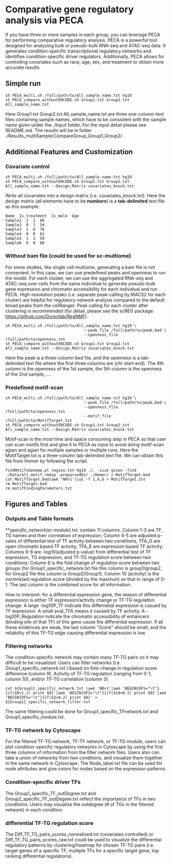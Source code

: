 # Comparative gene regulatory analysis via PECA
If you have three or more samples in each group, you can leverage PECA for performing comparative regulatory analysis. PECA is a powerful tool designed for analyzing bulk or pseudo-bulk RNA-seq and ATAC-seq data. It generates condition-specific transcriptional regulatory networks and identifies condition-specific driver regulators. Additionally, PECA allows for controlling covariates such as race, age, sex, and treatment to obtain more accurate results
## Simple run
```
sh PECA_multi.sh /full/path/to/All_sample_name.txt hg19 
sh PECA_compare_withoutENCODE.sh Group1.txt Group2.txt All_sample_name.txt
```
Here Group1.txt Group2.txt All_sample_name.txt are three one-column-text files containing sample names, which have to be consistent with the sample name given under the ./Input folder. For the input detail please see README.md. The results will be in folder ./Results_multiSample/CompareGroup_Group1_Group2/
## Additional Features and Customization
### Covariate control
```
sh PECA_multi.sh /full/path/to/All_sample_name.txt hg19 
sh PECA_compare_withoutENCODE.sh Group1.txt Group2.txt All_sample_name.txt --Design_Matrix covariates_knock.txt
```
Write all covariates into a design matrix (i.e. covariates_knock.txt). Here the design matrix (all elements have to be **numbers**) is a **tab-delimited** text file as this example:
```
Name  Is_treatment  Is_male  Age
Sample1  1  1  66
Sample2  0  1  54
Sample3  1  0  76
Sample4  0  0  62
Sample5  1  1  59
Sample6  0  0  68
```
### Without bam file (could be used for sc-multiome)
For some studies, like single cell multiome, generating a bam file is not convenient. In this case, we can use predefined peaks and openness to run the model. For each cluster, we can use the aggregated RNA-seq and ATAC-seq over cells from the same individual to generate pseudo-bulk gene expression and chromatin accessibility for each individual and run PECA. High-resolution peaks (i.e. separate peak-calling by MACS2 for each cluster) are helpful for regulatory network analysis compared to the default broad peaks from the cellRanger.  Peak calling for each cluster after clustering is recommended (for detail, please see the scREG package: https://github.com/Durenlab/RegNMF).
```
sh PECA_multi.sh /full/path/to/All_sample_name.txt hg19 \
                                  --peak_file /full/path/to/peak.bed \
                                  --openness_file /full/path/to/openness.txt
sh PECA_compare_withoutENCODE.sh Group1.txt Group2.txt All_sample_name.txt --Design_Matrix covariates_knock.txt
```
Here the peak is a three-column bed file, and the openness is a tab-delimited text file where the first three columns are (chr start end). The 4th column is the openness of the 1st sample, the 5th column is the openness of the 2nd sample,.....
### Predefined motif-scan
```
sh PECA_multi.sh /full/path/to/All_sample_name.txt hg19 \
                                  --peak_file /full/path/to/peak.bed \
                                  --openness_file /full/path/to/openness.txt
                                  --motif_file /full/path/to/MotifTarget.txt
sh PECA_compare_withoutENCODE.sh Group1.txt Group2.txt All_sample_name.txt --Design_Matrix covariates_knock.txt
```
Motif-scan is the most time and space consuming step in PECA so that user can scan motifs first and give it to PECA as input to avoid doing motif-scan agian and agian for multiple samples or multiple runs. Here the MotifTarget.txt is a three-column tab-delimited text file. We can obtain this file from Homer by following the script.
```
findMotifsGenome.pl region.txt hg19 ./. -size given -find ./Data/all_motif_rmdup -preparsedDir ./Homer/ > MotifTarget.bed
cat MotifTarget.bed|awk 'NR>1'|cut -f 1,4,6 > MotifTarget.txt
rm MotifTarget.bed
rm motifFindingParameters.txt
```
## Figures and Tables
### Outputs and Table formats
***_specific_network(or module)_*.txt: contain 11 columns. Column 1-3 are TF, TG names and their correlation of expression; Column 4-5 are adjusted p-vales of differential test of TF activity between two conditions, TFA_O are open chromatin based TF activity, TFA_E are expression based TF activity; Columns 6-8 are -log10(adjusted p-value) from differential test of TF expression, TG expression, and TF-TG regulation score between two conditions; Column 9 is the fold change of regulation score between two groups (for Group1_specific_network.txt file this column is group1/group2, for Group2 file this column is Group2/Group1); Column 10 (activity) is the normnlized regulation score (divided by the maximun) so that in range of 0-1. The last column is the combined score for all information. 

How to interpret: for a differential expression gene, the reason of differential expression is either TF expression/activity change or TF-TG regulation change. A large -log10P_TF indicate this differnetial expression is casued by TF expression. A small pval_TFA means it caused by TF activity. A -log10P_Regulation indicate the chromatin accessibility of enhancers (binding site of that TF) of this gene cause the differential expression. If all these evidences are weak, the last column "Score" should be small, and the reliability of this TF-TG edge causing differential expression is low. 
### Filtering networks
The condition-specific network may contain many TF-TG pairs so it may difficult to be visualized. Users can filter networks (i.e. Group1_specific_network.txt ) based on fold-change in regulation score difference (column 9), Activity of TF-TG regulation (ranging from 0-1, column 10), and/or TF-TG correlation (column 3). 
```
cat ${Group1}_specific_network.txt |awk 'NR>1'|awk 'BEGIN{OFS="\t"}{if($9>1.1) print $0}'|awk 'BEGIN{OFS="\t"}{if($10>0.5) print $0}'|awk 'BEGIN{OFS="\t"}{if($3>0.2) print $0}' > ${Group1}_specific_network_filter.txt
```
The same filtering could be done for Group1_specific_TFnetwork.txt and Group1_specific_module.txt.
### TF-TG network by Cytoscape
For the filtered TF-TG network, TF-TF network, or TF-TG module, users can plot condition-specific regulatory networks in Cytoscape by using the first three columns of information from the filter network files.
Users also can take a union of networks from two conditions, and visualize them together in the same network in Cytoscape. The Node_label.txt file can be used for node attributes and give colors for nodes based on the expression patterns. 
### Condition-specific driver TFs
The Group1_specific_TF_outDegree.txt and Group2_specific_TF_outDegree.txt reflect the importance of TFs in two conditions. Users may visualize the outdegree (# of TGs in the filtered network) in each condition.
### differential TF-TG regulation score
The Diff_TF_TG_pairs_scores_normalized.txt (covariates controlled) or Diff_TF_TG_pairs_scores_raw.txt could be used to visualize the differential regulatory patterns by clustering/heatmap for chosen TF-TG pairs (i.e. target genes of a specific TF, multiple TFs for a specific target gene, top ranking differential regulations).

